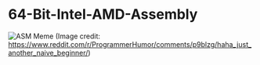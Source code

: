 # 64-Bit-Intel-AMD-Assembly

![ASM Meme](https://i.redd.it/xzh78pm1lwi71.png)
(Image credit: https://www.reddit.com/r/ProgrammerHumor/comments/p9blzg/haha_just_another_naive_beginner/)